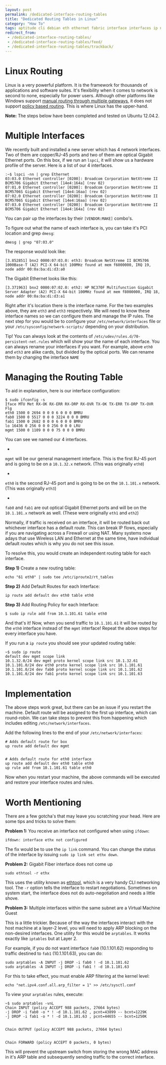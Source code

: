 ```yaml
---
layout: post
permalink: /dedicated-interface-routing-tables
title: "Dedicated Routing Tables in Linux"
category: "How To"
tags: aptitude cli debian eth ethernet fabric interface interfaces ip network-2 networking optic reth routing switching ubuntu
redirect_from:
 - /dedicated-interface-routing-tables/
 - /dedicated-interface-routing-tables/feed/
 - /dedicated-interface-routing-tables/trackback/
---
```

# Linux Routing

Linux is a very powerful platform. It is the framework for thousands of applications and software suites. It's flexibility when it comes to network is second to none, especially for power users. Although other platforms like Windows support [manual routing through multiple gateways](http://windows.microsoft.com/en-us/windows-vista/configuring-multiple-gateways-on-a-network), it does not support [policy based routing](http://en.wikipedia.org/wiki/Policy-based_routing). This is where Linux has the upper-hand.

**Note:** The steps below have been completed and tested on Ubuntu 12.04.2.

# Multiple Interfaces

We recently built and installed a new server which has 4 network interfaces. Two of them are copper/RJ-45 ports and two of them are optical Gigabit Ethernet ports. On this box, if we run an `lspci`, it will show us a hardware profile of the server. Here is a list of our 4 interfaces.

    :~$ lspci -nn | grep Ethernet
    03:03.0 Ethernet controller [0200]: Broadcom Corporation NetXtreme II BCM5706 Gigabit Ethernet [14e4:164a] (rev 02)
    07:01.0 Ethernet controller [0200]: Broadcom Corporation NetXtreme II BCM5706S Gigabit Ethernet [14e4:16aa] (rev 02)
    07:02.0 Ethernet controller [0200]: Broadcom Corporation NetXtreme II BCM5706S Gigabit Ethernet [14e4:16aa] (rev 02)
    07:03.0 Ethernet controller [0200]: Broadcom Corporation NetXtreme II BCM5706 Gigabit Ethernet [14e4:164a] (rev 02)

You can pair up the interfaces by their `[VENDOR:MAKE]` combo's.

To figure out what the name of each interface is, you can take it's PCI location and grep `dmesg`:

    dmesg | grep "07:03.0"

The response would look like:

    [3.852851] bnx2 0000:07:03.0: eth3: Broadcom NetXtreme II BCM5706 1000Base-T (A2) PCI-X 64-bit 100MHz found at mem f6000000, IRQ 19, node addr 00:0a:ba:di:d3:a0

The Gigabit Ethernet looks like this:

    [3.371963] bnx2 0000:07:02.0: eth2: HP NC370F Multifunction Gigabit Server Adapter (A2) PCI-X 64-bit 100MHz found at mem f8000000, IRQ 18, node addr 00:0a:ba:di:d3:a1

Right after it's location there is the interface name. For the two examples above, they are `eth3` and `eth3` respectively. We will need to know these interface names so we can configure them and manage the IP rules. The next step for you would be to configure your `/etc/network/interfaces` file or your `/etc/sysconfig/network-scripts/` depending on your distribution.

Tip! You can always look at the contents of `/etc/udev/rules.d/70-persistent-net.rules` which will show your the name of each interface. You can always rename your interfaces if you want. For example, above `eth0` and `eth3` are alike cards, but divided by the optical ports. We can rename them by changing the interface `NAME`

# Managing the Routing Table

To aid in explanation, here is our interface configuration:

    $ sudo ifconfig -s
    Iface MTU Met RX-OK RX-ERR RX-DRP RX-OVR TX-OK TX-ERR TX-DRP TX-OVR Flg
    eth0 1500 0 2694 0 0 0 6 0 0 0 BMRU
    fab0 1500 0 5517 0 0 0 3224 0 0 0 BMRU
    fab1 1500 0 2682 0 0 0 6 0 0 0 BMRU
    lo 16436 0 256 0 0 0 256 0 0 0 LRU
    mgmt 1500 0 1109 0 0 0 75 0 0 0 BMRU

You can see we named our 4 interfaces.

- 

`mgmt` will be our general management interface. This is the first RJ-45 port and is going to be on a `10.1.32.x` network. (This was originally `eth0`)

- 

`eth0` is the second RJ-45 port and is going to be on the `10.1.101.x` network. (This was originally `eth3`)

- 

`fab0` and `fab1` are out optical Gigabit Ethernet ports and will be on the `10.1.101.x` network as well. (These were originally `eth1` and `eth2`)

Normally, if traffic is received on an interface, it will be routed back out whichever interface has a default route. This can break IP flows, especially if you are navigating across a Firewall or using NAT. Many systems now adays that use Wireless LAN and Ethernet at the same time, have individual default routes which is why you do not see this issue.

To resolve this, you would create an independent routing table for each interface.

**Step 1)** Create a new routing table:

    echo "61 eth0" | sudo tee /etc/iproute2/rt_tables

**Step 2)** Add Default Routes for each Interface:

    ip route add default dev eth0 table eth0

**Step 3)** Add Routing Policy for each Interface:

    $ sudo ip rule add from 10.1.101.61 table eth0

And that's it! Now, when you send traffic to `10.1.101.61` it will be routed by the `eth0` interface instead of the `mgmt` interface! Repeat the above steps for every interface you have.

If you run a `ip route` you should see your updated routing table:

    ~$ sudo ip route
    default dev mgmt scope link
    10.1.32.0/24 dev mgmt proto kernel scope link src 10.1.32.61
    10.1.101.0/24 dev eth0 proto kernel scope link src 10.1.101.61
    10.1.101.0/24 dev fab0 proto kernel scope link src 10.1.101.62
    10.1.101.0/24 dev fab1 proto kernel scope link src 10.1.101.63

# Implementation

The above steps work great, but there can be an issue if you restart the machine. Default route will be assigned to the first up interface, which can round-robin. We can take steps to prevent this from happening which includes editing `/etc/network/interfaces`.

Add the following lines to the end of your `/etc/network/interfaces`:

    # Adds default route for box
    up route add default dev mgmt
    
    
    # Adds default route for eth0 interface
    up route add default dev eth0 table eth0
    up rule add from 10.1.101.61 table eth0

Now when you restart your machine, the above commands will be executed and restore your interface routes and rules.

# Worth Mentioning

There are a few gotcha's that may leave you scratching your head. Here are some tips and tricks to solve them:

**Problem 1:** You receive an interface not configured when using `ifdown`:

    ifdown: interface ethx not configured

The fix would be to use the `ip link` command. You can change the status of the interface by issuing `sudo ip link set ethx down`.

**Problem 2:** Gigabit Fiber interface does not come up

    sudo ethtool -r ethx

This uses the utility known as [ethtool](http://www.linuxcommand.org/man_pages/ethtool8.html), which is a very handy CLI networking tool. The `-r` option tells the interface to restart negotiations. Sometimes on system start, the interface does not do auto-negotiation and needs a little shove.

**Problem 3:** Multiple interfaces within the same subnet are a Virtual Machine Guest

This is a little trickier. Because of the way the interfaces interact with the host machine at a layer-2 level, you will need to apply ARP blocking on the non-desired interfaces. One utility for this would be `arptables`. It works exactly like `iptables` but at Layer 2.

For example, if you do not want interface `fab0` (10.1.101.62) responding to traffic destined to `fab1` (10.1.101.63), you can do:

    sudo arptables -A INPUT -j DROP -i fab0 ! -d 10.1.101.62
    sudo arptables -A INPUT -j DROP -i fab1 ! -d 10.1.101.63

For this to take effect, you must enable ARP filtering at the kernel level:

    echo "net.ipv4.conf.all.arp_filter = 1" >> /etc/sysctl.conf

To view your `arptables` rules, execute:

    ~$ sudo arptables -vnL
    Chain INPUT (policy ACCEPT 988 packets, 27664 bytes)
    -j DROP -i fab0 -o * ! -d 10.1.101.62 , pcnt=43899 -- bcnt=1229K
    -j DROP -i fab1 -o * ! -d 10.1.101.63 , pcnt=44655 -- bcnt=1250K
    
    
    Chain OUTPUT (policy ACCEPT 988 packets, 27664 bytes)
    
    
    Chain FORWARD (policy ACCEPT 0 packets, 0 bytes)

This will prevent the upstream switch from storing the wrong MAC address in it's ARP table and subsequently sending traffic to the correct interface.

